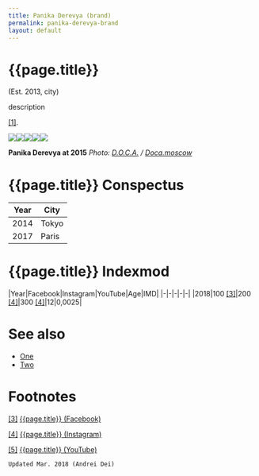```yaml
---
title: Panika Derevya (brand)
permalink: panika-derevya-brand
layout: default
---
```



# {{page.title}}

(Est. 2013, city)

description

<span id="a1">[\[1\]](#f1)</span>.

![](/encyclopedia/images/panika.jpg)![](/encyclopedia/images/panika.jpg)![](/encyclopedia/images/panika.jpg)![](/encyclopedia/images/panika.jpg)![](/encyclopedia/images/panika.jpg)

**Panika Derevya at 2015**
*Photo: [D.O.C.A.](index) / [Doca.moscow](index)*

# {{page.title}} Conspectus

|Year|City|
|-|-|
|2014|Tokyo|
|2017|Paris|

# {{page.title}} Indexmod

|Year|Facebook|Instagram|YouTube|Age|IMD|
|-|-|-|-|-|
|2018|100 <span id="a3">[\[3\]](#f3)</span>|200 <span id="a4">[\[4\]](#f4)</span>|300 <span id="a4">[\[4\]](#f4)</span>|12|0,0025|


# See also

+ [One](index)
+ [Two](index)

# Footnotes

[[3]](#a3) <span id="f3"></span> [{{page.title}} (Facebook)](index)

[[4]](#a4) <span id="f4"></span> [{{page.title}} (Instagram)](index)

[[5]](#a5) <span id="f5"></span> [{{page.title}} (YouTube)](index)

`Updated Mar. 2018 (Andrei Dei)`
